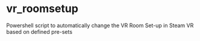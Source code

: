# vr_roomsetup
Powershell script to automatically change the VR Room Set-up in Steam VR based on defined pre-sets
